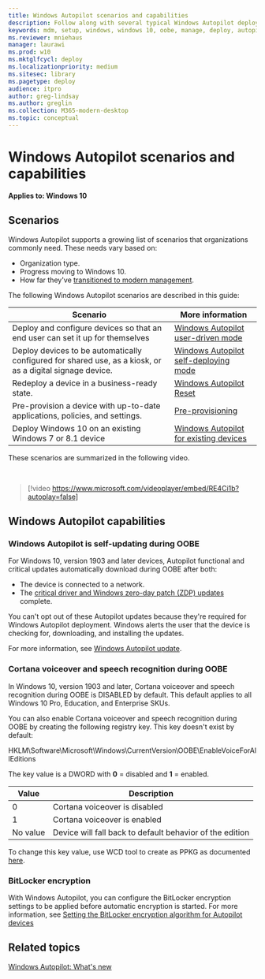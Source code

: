 ```yaml
---
title: Windows Autopilot scenarios and capabilities
description: Follow along with several typical Windows Autopilot deployment scenarios, such as redeploying a device in a business-ready state.
keywords: mdm, setup, windows, windows 10, oobe, manage, deploy, autopilot, ztd, zero-touch, partner, msfb, intune, white glove, pre-provision
ms.reviewer: mniehaus
manager: laurawi
ms.prod: w10
ms.mktglfcycl: deploy
ms.localizationpriority: medium
ms.sitesec: library
ms.pagetype: deploy
audience: itpro
author: greg-lindsay
ms.author: greglin
ms.collection: M365-modern-desktop
ms.topic: conceptual
---
```



# Windows Autopilot scenarios and capabilities

**Applies to: Windows 10**

## Scenarios

Windows Autopilot supports a growing list of scenarios that organizations commonly need. These needs vary based on:
- Organization type.
- Progress moving to Windows 10.
- How far they've [transitioned to modern management](/windows/client-management/manage-windows-10-in-your-organization-modern-management).

The following Windows Autopilot scenarios are described in this guide:

| Scenario | More information |
| --- | --- |
| Deploy and configure devices so that an end user can set it up for themselves | [Windows Autopilot user-driven mode](user-driven.md) |
| Deploy devices to be automatically configured for shared use, as a kiosk, or as a digital signage device.| [Windows Autopilot self-deploying mode](self-deploying.md) |
| Redeploy a device in a business-ready state.| [Windows Autopilot Reset](windows-autopilot-reset.md) |
| Pre-provision a device with up-to-date applications, policies, and settings.| [Pre-provisioning](pre-provision.md) |
| Deploy Windows 10 on an existing Windows 7 or 8.1 device | [Windows Autopilot for existing devices](existing-devices.md) |

These scenarios are summarized in the following video.

&nbsp;

> [!video https://www.microsoft.com/videoplayer/embed/RE4Ci1b?autoplay=false]

## Windows Autopilot capabilities

### Windows Autopilot is self-updating during OOBE

For Windows 10, version 1903 and later devices, Autopilot functional and critical updates  automatically download during OOBE after both:
- The device is connected to a network.
- The [critical driver and Windows zero-day patch (ZDP) updates](/windows-hardware/customize/desktop/windows-updates-during-oobe) complete.

You can't opt out of these Autopilot updates because they're required for Windows Autopilot deployment. Windows alerts the user that the device is checking for, downloading, and installing the updates.

For more information, see [Windows Autopilot update](autopilot-update.md).

### Cortana voiceover and speech recognition during OOBE

In Windows 10, version 1903 and later, Cortana voiceover and speech recognition during OOBE is DISABLED by default. This default applies to all Windows 10 Pro, Education, and Enterprise SKUs.

You can also enable Cortana voiceover and speech recognition during OOBE by creating the following registry key. This key doesn't exist by default:

HKLM\Software\Microsoft\Windows\CurrentVersion\OOBE\EnableVoiceForAllEditions

The key value is a DWORD with **0** = disabled and **1** = enabled.

| Value | Description |
| --- | --- |
| 0 | Cortana voiceover is disabled |
| 1 | Cortana voiceover is enabled |
| No value | Device will fall back to default behavior of the edition |

To change this key value, use WCD tool to create as PPKG as documented [here](/windows/configuration/wcd/wcd-oobe#nforce).

### BitLocker encryption

With Windows Autopilot, you can configure the BitLocker encryption settings to be applied before automatic encryption is started. For more information, see [Setting the BitLocker encryption algorithm for Autopilot devices](bitlocker.md)

## Related topics

[Windows Autopilot: What's new](windows-autopilot-whats-new.md)